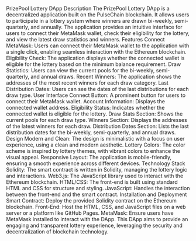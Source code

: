 PrizePool Lottery DApp
Description
The PrizePool Lottery DApp is a decentralized application built on the PulseChain blockchain. It allows users to participate in a lottery system where winners are drawn bi-weekly, semi-quarterly, and annually. The application provides an intuitive interface for users to connect their MetaMask wallet, check their eligibility for the lottery, and view the latest draw statistics and winners.
Features
Connect MetaMask: Users can connect their MetaMask wallet to the application with a single click, enabling seamless interaction with the Ethereum blockchain.
Eligibility Check: The application displays whether the connected wallet is eligible for the lottery based on the minimum balance requirement.
Draw Statistics: Users can view the current pools for the bi-weekly, semi-quarterly, and annual draws.
Recent Winners: The application shows the addresses of the most recent winners for each draw category.
Last Distribution Dates: Users can see the dates of the last distributions for each draw type.
User Interface
Connect Button: A prominent button for users to connect their MetaMask wallet.
Account Information: Displays the connected wallet address.
Eligibility Status: Indicates whether the connected wallet is eligible for the lottery.
Draw Stats Section: Shows the current pools for each draw type.
Winners Section: Displays the addresses of the latest winners for each draw.
Distribution Dates Section: Lists the last distribution dates for the bi-weekly, semi-quarterly, and annual draws.
Design
Modern and Clean: The design is minimalistic with a focus on user experience, using a clean and modern aesthetic.
Lottery Colors: The color scheme is inspired by lottery themes, with vibrant colors to enhance the visual appeal.
Responsive Layout: The application is mobile-friendly, ensuring a smooth experience across different devices.
Technology Stack
Solidity: The smart contract is written in Solidity, managing the lottery logic and interactions.
Web3.js: The JavaScript library used to interact with the Ethereum blockchain.
HTML/CSS: The front-end is built using standard HTML and CSS for structure and styling.
JavaScript: Handles the interaction between the front-end and the smart contract.
Installation and Deployment
Smart Contract: Deploy the provided Solidity contract on the Ethereum blockchain.
Front-End: Host the HTML, CSS, and JavaScript files on a web server or a platform like GitHub Pages.
MetaMask: Ensure users have MetaMask installed to interact with the DApp.
This DApp aims to provide an engaging and transparent lottery experience, leveraging the security and decentralization of blockchain technology.
